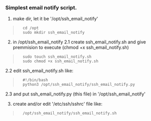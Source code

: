 ### Simplest email notify script.

1. make dir, let it be '/opt/ssh_email_notify'
>       cd /opt  
>       sudo mkdir ssh_email_notify

2. in /opt/ssh_email_notify 
2.1 create ssh_email_notify.sh and give premmision to execute (chmod +x ssh_email_notify.sh)
>       sudo touch ssh_email_notify.sh  
>       sudo chmod +x ssh_email_notify.sh

2.2 edit ssh_email_notify.sh like:
>       #!/bin/bash  
>       python3 /opt/ssh_email_notify/ssh_email_notify.py

2.3 and put ssh_email_notify.py (this file) in '/opt/ssh_email_notify'

3. create and/or edit '/etc/ssh/sshrc' file like:
>       /opt/ssh_email_notify/ssh_email_notify.sh
